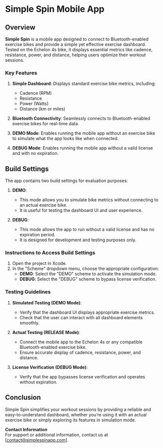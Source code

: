 # Simple Spin Mobile App

## Overview

**Simple Spin** is a mobile app designed to connect to Bluetooth-enabled exercise bikes and provide a simple yet effective exercise dashboard. Tested on the Echelon 4s bike, it displays essential metrics like cadence, resistance, power, and distance, helping users optimize their workout sessions.

### Key Features

1. **Simple Dashboard**: Displays standard exercise bike metrics, including:
   - Cadence (RPM)
   - Resistance
   - Power (Watts)
   - Distance (km or miles)

2. **Bluetooth Connectivity**: Seamlessly connects to Bluetooth-enabled exercise bikes for real-time data.

3. **DEMO Mode**: Enables running the mobile app without an exercise bike to simulate what the app looks like when connected.

4. **DEBUG Mode**: Enables running the mobile app without a valid license and with no expiration.

## Build Settings

The app contains two build settings for evaluation purposes:

1. **DEMO**: 
   - This mode allows you to simulate bike metrics without connecting to an actual exercise bike. 
   - It is useful for testing the dashboard UI and user experience.

2. **DEBUG**: 
   - This mode allows the app to run without a valid license and has no expiration period. 
   - It is designed for development and testing purposes only.

### Instructions to Access Build Settings

1. Open the project in Xcode.
2. In the "Scheme" dropdown menu, choose the appropriate configuration:
   - **DEMO**: Select the "DEMO" scheme to activate the simulation mode.
   - **DEBUG**: Select the "DEBUG" scheme to bypass license verification.

### Testing Guidelines

1. **Simulated Testing (DEMO Mode)**:
   - Verify that the dashboard UI displays appropriate exercise metrics.
   - Check that the user can interact with all dashboard elements smoothly.

2. **Actual Testing (RELEASE Mode)**:
   - Connect the mobile app to the Echelon 4s or any compatible Bluetooth-enabled exercise bike.
   - Ensure accurate display of cadence, resistance, power, and distance.

3. **License Verification (DEBUG Mode)**:
   - Verify that the app bypasses license verification and operates without expiration.

## Conclusion

Simple Spin simplifies your workout sessions by providing a reliable and easy-to-understand dashboard, whether you’re using it with an actual exercise bike or simply exploring its features in simulation mode.

**Contact Information**  
For support or additional information, contact us at [contact@simplespinapp.com].
